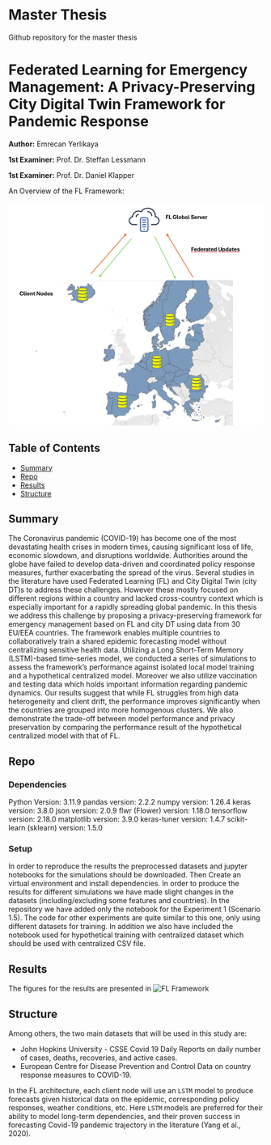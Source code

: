 # Master Thesis
Github repository for the master thesis

# Federated Learning for Emergency Management: A Privacy-Preserving City Digital Twin Framework for Pandemic Response

**Author:** Emrecan Yerlikaya

**1st Examiner:** Prof. Dr. Steffan Lessmann

**1st Examiner:** Prof. Dr. Daniel Klapper

An Overview of the FL Framework:

![FL Framework](Figures/FL_arc.png)

## Table of Contents

- [Summary](#Summary)
- [Repo](#Repo)
- [Results](#Results)
- [Structure](#structure)

## Summary

The Coronavirus pandemic (COVID-19) has become one of the most devastating health crises in modern times, causing significant loss of life, economic slowdown, and disruptions worldwide. Authorities around the globe have failed to develop data-driven and coordinated policy response measures, further exacerbating the spread of the virus. Several studies in the literature have used Federated Learning (FL) and City Digital Twin (city DT)s to address these challenges. However these mostly focused on different regions within a country and lacked cross-country context which is especially important for a rapidly spreading global pandemic. In this thesis we address this challenge by proposing a privacy-preserving framework for emergency management based on FL and city DT using data from 30 EU/EEA countries. The framework enables multiple countries to collaboratively train a shared epidemic forecasting model without centralizing sensitive health data. Utilizing a Long Short-Term Memory (LSTM)-based time-series model, we conducted a series of simulations to assess the framework’s performance against isolated local model training and a hypothetical centralized model. Moreover we also utilize vaccination and testing data which holds important information regarding pandemic dynamics. Our results suggest that while FL struggles from high data heterogeneity and client drift, the performance improves significantly when the countries are grouped into more homogenous clusters. We also demonstrate the trade-off between model performance and privacy preservation by comparing the performance result of the hypothetical centralized model with that of FL.

## Repo

### Dependencies

Python Version: 3.11.9
pandas version: 2.2.2
numpy version: 1.26.4
keras version: 3.8.0
json version: 2.0.9
flwr (Flower) version: 1.18.0
tensorflow version: 2.18.0
matplotlib version: 3.9.0
keras-tuner version: 1.4.7
scikit-learn (sklearn) version: 1.5.0

### Setup
In order to reproduce the results the preprocessed datasets and jupyter notebooks for the simulations should be downloaded. Then Create an virtual environment and install dependencies. In order to produce the results for different simulations we have made slight changes in the datasets (including/excluding some features and countries). In the repository we have added only the notebook for the Experiment 1 (Scenario 1.5). The code for other experiments are quite similar to this one, only using different datasets for training. In addition we also have included the notebook used for hypothetical training with centralized dataset which should be used with centralized CSV file.

## Results

The figures for the results are presented in ![FL Framework](Figures/)

## Structure

Among others, the two main datasets that will be used in this study are:

*   John Hopkins University - CSSE Covid 19 Daily Reports on daily number of cases, deaths, recoveries, and active cases.
*   European Centre for Disease Prevention and Control Data on country response measures to COVID-19.

In the FL architecture, each client node will use an `LSTM` model to produce forecasts given historical data on the epidemic, corresponding policy responses, weather conditions, etc. Here `LSTM` models are preferred for their ability to model long-term dependencies, and their proven success in forecasting Covid-19 pandemic trajectory in the literature (Yang et al., 2020).
